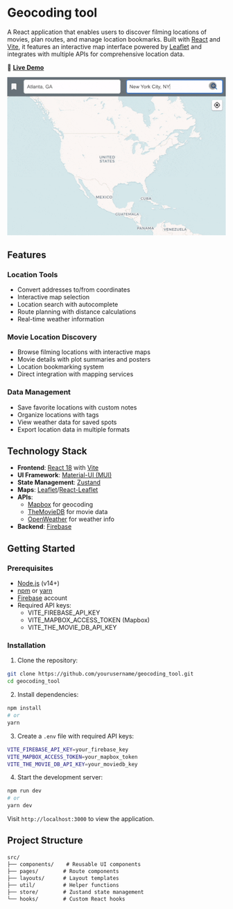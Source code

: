 # Geocoding tool

A React application that enables users to discover filming locations of movies, plan routes, and manage location bookmarks. Built with [React](https://react.dev/) and [Vite](https://vitejs.dev/), it features an interactive map interface powered by [Leaflet](https://leafletjs.com/) and integrates with multiple APIs for comprehensive location data.

🚀 **[Live Demo](https://movielatlong.com/)**

![Demo](demo.gif)

## Features

### Location Tools
- Convert addresses to/from coordinates
- Interactive map selection
- Location search with autocomplete
- Route planning with distance calculations
- Real-time weather information

### Movie Location Discovery
- Browse filming locations with interactive maps
- Movie details with plot summaries and posters
- Location bookmarking system
- Direct integration with mapping services

### Data Management
- Save favorite locations with custom notes
- Organize locations with tags
- View weather data for saved spots
- Export location data in multiple formats

## Technology Stack

- **Frontend**: [React 18](https://react.dev/) with [Vite](https://vitejs.dev/)
- **UI Framework**: [Material-UI (MUI)](https://mui.com/)
- **State Management**: [Zustand](https://github.com/pmndrs/zustand)
- **Maps**: [Leaflet](https://leafletjs.com/)/[React-Leaflet](https://react-leaflet.js.org/)
- **APIs**: 
  - [Mapbox](https://www.mapbox.com/) for geocoding
  - [TheMovieDB](https://www.themoviedb.org/documentation/api) for movie data
  - [OpenWeather](https://openweathermap.org/api) for weather info
- **Backend**: [Firebase](https://firebase.google.com/)

## Getting Started

### Prerequisites
- [Node.js](https://nodejs.org/) (v14+)
- [npm](https://www.npmjs.com/) or [yarn](https://yarnpkg.com/)
- [Firebase](https://firebase.google.com/) account
- Required API keys:
  - VITE_FIREBASE_API_KEY
  - VITE_MAPBOX_ACCESS_TOKEN (Mapbox)
  - VITE_THE_MOVIE_DB_API_KEY

### Installation

1. Clone the repository:
```bash
git clone https://github.com/yourusername/geocoding_tool.git
cd geocoding_tool
```

2. Install dependencies:
```bash
npm install
# or
yarn
```

3. Create a `.env` file with required API keys:
```bash
VITE_FIREBASE_API_KEY=your_firebase_key
VITE_MAPBOX_ACCESS_TOKEN=your_mapbox_token
VITE_THE_MOVIE_DB_API_KEY=your_moviedb_key
```

4. Start the development server:
```bash
npm run dev
# or
yarn dev
```

Visit `http://localhost:3000` to view the application.

## Project Structure

```
src/
├── components/    # Reusable UI components
├── pages/        # Route components
├── layouts/      # Layout templates
├── util/         # Helper functions
├── store/        # Zustand state management
└── hooks/        # Custom React hooks
```

